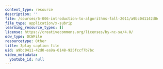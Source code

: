 ```yaml
---
content_type: resource
description: ''
file: /courses/6-006-introduction-to-algorithms-fall-2011/a9bc041142d0ea9a0148925fccf7b7bc_w6nuXg0BISo.srt
file_type: application/x-subrip
learning_resource_types: []
license: https://creativecommons.org/licenses/by-nc-sa/4.0/
ocw_type: OCWFile
resourcetype: Other
title: 3play caption file
uid: a9bc0411-42d0-ea9a-0148-925fccf7b7bc
video_metadata:
  youtube_id: null
---
```

